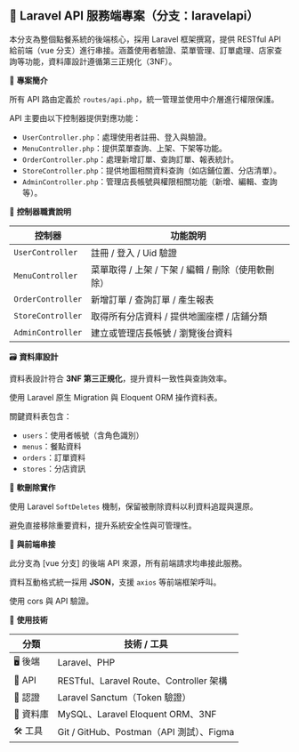 ## 🔌 Laravel API 服務端專案（分支：laravelapi）

本分支為整個點餐系統的後端核心，採用 Laravel 框架撰寫，提供 RESTful API 給前端（vue 分支）進行串接。涵蓋使用者驗證、菜單管理、訂單處理、店家查詢等功能，資料庫設計遵循第三正規化（3NF）。

📌 **專案簡介**

所有 API 路由定義於 `routes/api.php`，統一管理並使用中介層進行權限保護。

API 主要由以下控制器提供對應功能：

* `UserController.php`：處理使用者註冊、登入與驗證。
* `MenuController.php`：提供菜單查詢、上架、下架等功能。
* `OrderController.php`：處理新增訂單、查詢訂單、報表統計。
* `StoreController.php`：提供地圖相關資料查詢（如店鋪位置、分店清單）。
* `AdminController.php`：管理店長帳號與權限相關功能（新增、編輯、查詢等）。

🧠 **控制器職責說明**

| 控制器          | 功能說明                                   |
| ------------- | ------------------------------------------ |
| `UserController` | 註冊 / 登入 / Uid 驗證                    |
| `MenuController` | 菜單取得 / 上架 / 下架 / 編輯 / 刪除（使用軟刪除） |
| `OrderController` | 新增訂單 / 查詢訂單 / 產生報表                |
| `StoreController` | 取得所有分店資料 / 提供地圖座標 / 店鋪分類      |
| `AdminController` | 建立或管理店長帳號 /  瀏覽後台資料    |

🗃️ **資料庫設計**

資料表設計符合 **3NF 第三正規化**，提升資料一致性與查詢效率。

使用 Laravel 原生 Migration 與 Eloquent ORM 操作資料表。

關鍵資料表包含：

* `users`：使用者帳號（含角色識別）
* `menus`：餐點資料
* `orders`：訂單資料
* `stores`：分店資訊

🧹 **軟刪除實作**

使用 Laravel `SoftDeletes` 機制，保留被刪除資料以利資料追蹤與還原。

避免直接移除重要資料，提升系統安全性與可管理性。

🔗 **與前端串接**

此分支為 [vue 分支] 的後端 API 來源，所有前端請求均串接此服務。

資料互動格式統一採用 **JSON**，支援 `axios` 等前端框架呼叫。

使用 cors 與 API 驗證。

🧰 **使用技術**

| 分類   | 技術 / 工具                       |
| ------ | --------------------------------- |
| 🖥️ 後端 | Laravel、PHP                     |
| 🔗 API  | RESTful、Laravel Route、Controller 架構 |
| 🔐 認證 | Laravel Sanctum（Token 驗證）       |
| 💾 資料庫 | MySQL、Laravel Eloquent ORM、3NF |
| 🛠️ 工具 | Git / GitHub、Postman（API 測試）、Figma |